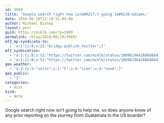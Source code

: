 ```yaml
---
id: 3989
title: 'Google search right now isn&#8217;t going t&#8230;&diams;'
date: 2018-06-20T22:10:51-04:00
author: Michael Bishop
layout: post
guid: https://miklb.com/?p=3989
permalink: /blog/2018/06/20/3989/
mf2_mp-syndicate-to:
  - 'a:1:{i:0;s:22:"bridgy-publish_twitter";}'
mf2_syndication:
  - 'a:1:{i:0;s:52:"https://twitter.com/miklb/status/1009619642606866433";}'
  - 'a:1:{i:0;s:52:"https://twitter.com/miklb/status/1009619642606866433";}'
geo_weather:
  - 'a:2:{s:5:"units";s:1:"F";s:4:"icon";s:4:"none";}'
geo_public:
  - "1"
categories:
  - misc
kind:
  - Note
---
```

Google search right now isn't going to help me, so does anyone know of any prior reporting on the journey from Guatamala to the US boarder? 